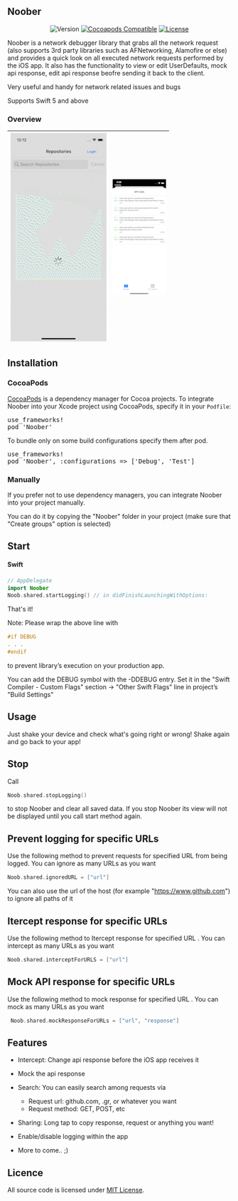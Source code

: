 ## Noober

<p align="center">
<img alt="Version" src="https://img.shields.io/badge/version-1.20.0-green.svg?style=flat-square" />
<a href="https://cocoapods.org/pods/Noober"><img alt="Cocoapods Compatible" src="https://img.shields.io/cocoapods/p/Noober?style=flat-square" /></a>
<a href="https://opensource.org/licenses/MIT"><img alt="License" src="https://img.shields.io/badge/license-MIT-orange.svg?style=flat-square" /></a>
</p>


Noober is a network debugger library that grabs all the network request (also supports 3rd party libraries such as AFNetworking, Alamofire or else) and provides a quick look on all executed network requests performed by the iOS app. It also has the functionality to view or edit UserDefaults, mock api response, edit api response beofre sending it back to the client.

Very useful and handy for network related issues and bugs

Supports Swift 5 and above

### Overview
| ![](https://github.com/ABHI165/Noober/blob/main/assets/intercept.gif)  | ![](https://github.com/ABHI165/Noober/blob/main/assets/apiCalls.gif) |
|---|---|

## Installation

### CocoaPods

[CocoaPods](http://cocoapods.org) is a dependency manager for Cocoa projects. To integrate Noober into your Xcode project using CocoaPods, specify it in your `Podfile`:

<pre>
use_frameworks!
pod 'Noober'
</pre>

To bundle only on some build configurations specify them after pod.

<pre>
use_frameworks!
pod 'Noober', :configurations => ['Debug', 'Test']
</pre>

### Manually

If you prefer not to use dependency managers, you can integrate Noober into your project manually.

You can do it by copying the "Noober" folder in your project (make sure that "Create groups" option is selected)

## Start

#### Swift
```swift
// AppDelegate
import Noober
Noob.shared.startLogging() // in didFinishLaunchingWithOptions:
```
That's it!

Note: Please wrap the above line with
```c
#if DEBUG
. . .
#endif
```
to prevent library’s execution on your production app.

You can add the DEBUG symbol with the -DDEBUG entry. Set it in the "Swift Compiler - Custom Flags" section -> "Other Swift Flags" line in project’s "Build Settings"

## Usage 

Just shake your device and check what's going right or wrong! 
Shake again and go back to your app!


## Stop

Call
```swift
Noob.shared.stopLogging()
```
to stop Noober and clear all saved data. 
If you stop Noober its view will not be displayed until you call start method again. 

## Prevent logging for specific URLs

Use the following method to prevent requests for specified URL from being logged. You can ignore as many URLs as you want
```swift
Noob.shared.ignoredURL = ["url"]
```
 You can also use the url of the host (for example "https://www.github.com") to ignore all paths of it 
 
 ## Itercept response for specific URLs

Use the following method to Itercept response for specified URL . You can intercept as many URLs as you want
```swift
Noob.shared.interceptForURLS = ["url"]
```
 ## Mock API response for specific URLs

Use the following method to mock response for specified URL . You can mock as many URLs as you want
```swift
 Noob.shared.mockResponseForURLs = ["url", "response"]
```


## Features

- Intercept: Change api response before the iOS app receives it
- Mock the api response 
- Search: You can easily search among requests via
	- Request url: github.com, .gr, or whatever you want
	- Request method: GET, POST, etc

- Sharing: Long tap to copy response, request or anything you want!
- Enable/disable logging within the app
- More to come.. ;)


## Licence

All source code is licensed under [MIT License](https://github.com/ABHI165/Noober/blob/main/LICENSE).

